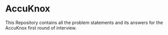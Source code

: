# AccuKnox
This Repository contains all the problem statements and its answers for the AccuKnox first round of interview.
